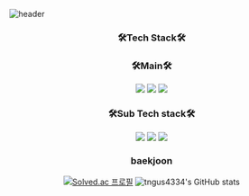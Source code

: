 ![header](https://capsule-render.vercel.app/api?type=Waving&color=F8B195&height=250&section=header&text=%20♥Welcome♥&fontSize=70&fontAlignY=30&desc=Suhyeon's%20Github&descSize=25&descAlign=80&descAlignY=50)

<div align=center><h3>🛠Tech Stack🛠</h3>

<h3>🛠Main🛠</h3> 

<img src="https://img.shields.io/badge/Python-3766AB?style=flat-square&logo=Python&logoColor=white"/>
<img src="https://img.shields.io/badge/jupyter-F37626?style=flat&logo=Jupyter&logoColor=white"/>
<img src="https://img.shields.io/badge/R-276DC3?style=flat&logo=R&logoColor=white"/>

<h3>🛠Sub Tech stack🛠</h3> 

<img src="https://img.shields.io/badge/Figma-F24E1E?style=flat&logo=Figma&logoColor=white"/>
<img src="https://img.shields.io/badge/MySQL-4479A1?style=flat&logo=MySQL&logoColor=white"/>
<img src="https://img.shields.io/badge/Tableau-E97627?style=flat&logo=Tableau&logoColor=white"/>

<h3>baekjoon</h3> 
  
[![Solved.ac 프로필](http://mazassumnida.wtf/api/v2/generate_badge?boj=tngus4334)](https://solved.ac/tngus4334)
![tngus4334's GitHub stats](https://github-readme-stats.vercel.app/api?username=anuraghazra&show_icons=true&theme=radical)
</div>


